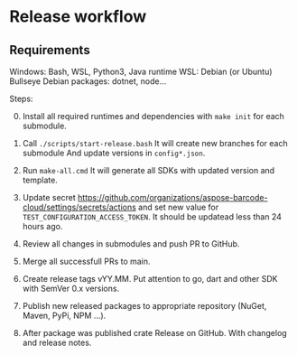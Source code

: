 Release workflow
================

Requirements
------------

Windows: Bash, WSL, Python3, Java runtime
WSL: Debian (or Ubuntu) Bullseye
Debian packages: dotnet, node...

Steps:

0. Install all required runtimes and dependencies with `make init` for each submodule.

1. Call `./scripts/start-release.bash`
    It will create new branches for each submodule
    And update versions in `config*.json`.

2. Run `make-all.cmd`
    It will generate all SDKs with updated version and template.

3. Update secret <https://github.com/organizations/aspose-barcode-cloud/settings/secrets/actions> and set new value for `TEST_CONFIGURATION_ACCESS_TOKEN`. It should be updatead less than 24 hours ago.

4. Review all changes in submodules and push PR to GitHub.

5. Merge all successfull PRs to main.

6. Create release tags vYY.MM. Put attention to go, dart and other SDK with SemVer 0.x versions.

7. Publish new released packages to appropriate repository (NuGet, Maven, PyPi, NPM ...).

8. After package was published crate Release on GitHub. With changelog and release notes.
